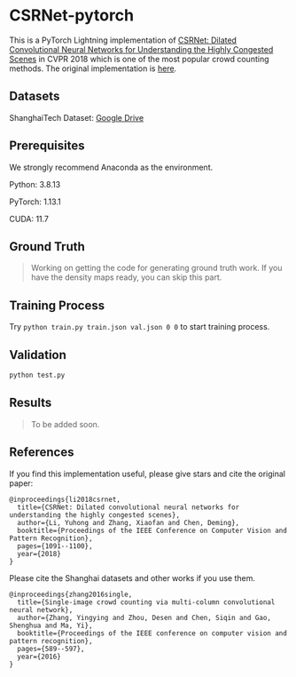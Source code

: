 # CSRNet-pytorch

This is a PyTorch Lightning implementation of [CSRNet: Dilated Convolutional Neural Networks for Understanding the Highly Congested Scenes](https://arxiv.org/abs/1802.10062) in CVPR 2018 which is one of the most popular crowd counting methods. The original implementation is [here](https://github.com/leeyeehoo/CSRNet-pytorch).

## Datasets
ShanghaiTech Dataset: [Google Drive](https://drive.google.com/open?id=16dhJn7k4FWVwByRsQAEpl9lwjuV03jVI)

## Prerequisites
We strongly recommend Anaconda as the environment.

Python: 3.8.13

PyTorch: 1.13.1

CUDA: 11.7

## Ground Truth

> Working on getting the code for generating ground truth work. If you have the density maps ready, you can skip this part.

## Training Process

Try `python train.py train.json val.json 0 0` to start training process.

## Validation

```bash
python test.py
```

## Results

> To be added soon.

## References

If you find this implementation useful, please give stars and cite the original paper:

```
@inproceedings{li2018csrnet,
  title={CSRNet: Dilated convolutional neural networks for understanding the highly congested scenes},
  author={Li, Yuhong and Zhang, Xiaofan and Chen, Deming},
  booktitle={Proceedings of the IEEE Conference on Computer Vision and Pattern Recognition},
  pages={1091--1100},
  year={2018}
}
```
Please cite the Shanghai datasets and other works if you use them.

```
@inproceedings{zhang2016single,
  title={Single-image crowd counting via multi-column convolutional neural network},
  author={Zhang, Yingying and Zhou, Desen and Chen, Siqin and Gao, Shenghua and Ma, Yi},
  booktitle={Proceedings of the IEEE conference on computer vision and pattern recognition},
  pages={589--597},
  year={2016}
}
```